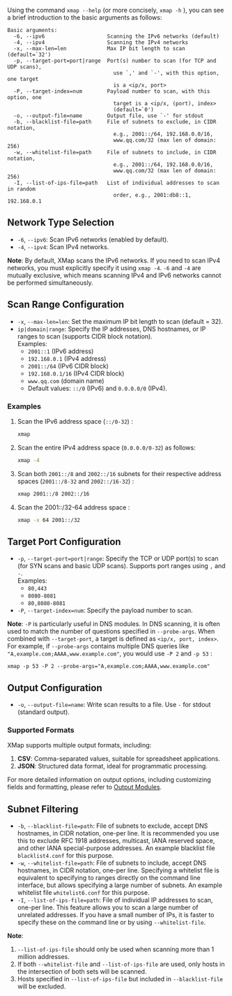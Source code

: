 Using the command `xmap --help` (or more concisely, `xmap -h` ), you can see a brief introduction to the basic arguments as follows:
    
    Basic arguments:
      -6, --ipv6                    Scanning the IPv6 networks (default)
      -4, --ipv4                    Scanning the IPv4 networks
      -x, --max-len=len             Max IP bit length to scan  (default=`32')
      -p, --target-port=port|range  Port(s) number to scan (for TCP and UDP scans),
                                      use `,' and `-', with this option, one target
                                      is a <ip/x, port>
      -P, --target-index=num        Payload number to scan, with this option, one
                                      target is a <ip/x, (port), index>
                                      (default=`0')
      -o, --output-file=name        Output file, use `-' for stdout
      -b, --blacklist-file=path     File of subnets to exclude, in CIDR notation,
                                      e.g., 2001::/64, 192.168.0.0/16,
                                      www.qq.com/32 (max len of domain: 256)
      -w, --whitelist-file=path     File of subnets to include, in CIDR notation,
                                      e.g., 2001::/64, 192.168.0.0/16,
                                      www.qq.com/32 (max len of domain: 256)
      -I, --list-of-ips-file=path   List of individual addresses to scan in random
                                      order, e.g., 2001:db8::1, 192.168.0.1
    

## Network Type Selection

- `-6`, `--ipv6`: Scan IPv6 networks (enabled by default).
- `-4`, `--ipv4`: Scan IPv4 networks.

**Note**: By default, XMap scans the IPv6 networks. If you need to scan IPv4 networks, you must explicitly specify it using `xmap -4`. `-6` and `-4` are mutually exclusive, which means scanning IPv4 and IPv6 networks cannot be performed simultaneously. 


## Scan Range Configuration

- `-x`, `--max-len=len`: Set the maximum IP bit length to scan (default = 32).
- `ip|domain|range`: Specify the IP addresses, DNS hostnames, or IP ranges to scan (supports CIDR block notation).<br>Examples:
  - `2001::1` (IPv6 address)
  - `192.168.0.1` (IPv4 address)
  - `2001::/64` (IPv6 CIDR block)
  - `192.168.0.1/16` (IPv4 CIDR block)
  - `www.qq.com` (domain name)
  - Default values: `::/0` (IPv6) and `0.0.0.0/0` (IPv4).

### Examples

1. Scan the IPv6 address space (`::/0-32`) :

   ```bash
   xmap
   ```
2. Scan the entire IPv4 address space (`0.0.0.0/0-32`) as follows:
    
   ```bash
   xmap -4
   ```
   
3. Scan both `2001::/8` and `2002::/16` subnets for their respective address spaces (`2001::/8-32` and `2002::/16-32`) :

   ```bash
   xmap 2001::/8 2002::/16
   ```
4. Scan the 2001::/32-64 address space : 

   ```bash
   xmap -x 64 2001::/32
   ```

## Target Port Configuration

- `-p`, `--target-port=port|range`: Specify the TCP or UDP port(s) to scan (for SYN scans and basic UDP scans). Supports port ranges using `,` and `-`.<br>Examples:
  - `80,443`
  - `8080-8081`
  - `80,8080-8081`
- `-P`, `--target-index=num`: Specify the payload number to scan.

**Note**: `-P` is particularly useful in DNS modules. In DNS scanning, it is often used to match the number of questions specified in `--probe-args`. When combined with `--target-port`, a target is defined as `<ip/x, port, index>`. For example, if `--probe-args` contains multiple DNS queries like `"A,example.com;AAAA,www.example.com"`, you would use `-P 2` and `-p 53` : 

   ```
   xmap -p 53 -P 2 --probe-args="A,example.com;AAAA,www.example.com"
   ```

## Output Configuration

- `-o`, `--output-file=name`: Write scan results to a file. Use `-` for stdout (standard output).

### Supported Formats
XMap supports multiple output formats, including:
1. **CSV**: Comma-separated values, suitable for spreadsheet applications.
2. **JSON**: Structured data format, ideal for programmatic processing.

For more detailed information on output options, including customizing fields and formatting, please refer to [Output Modules](https://github.com/Limerencece/xmap/wiki/Output-Modules).

## Subnet Filtering

- `-b`, `--blacklist-file=path`: File of subnets to exclude, accept DNS hostnames, in CIDR notation, one-per line. It is recommended you use this to exclude RFC 1918 addresses, multicast, IANA reserved space, and other IANA special-purpose addresses. An example blacklist file `blacklist4.conf` for this purpose.
- `-w`, `--whitelist-file=path`: File of subnets to include, accept DNS hostnames, in CIDR notation, one-per line. Specifying a whitelist file is equivalent to specifying to ranges directly on the command line interface, but allows specifying a large number of subnets. An example whitelist file `whitelist6.conf` for this purpose.
- `-I`, `--list-of-ips-file=path`: File of individual IP addresses to scan, one-per line. This feature allows you to scan a large number of unrelated addresses. If you have a small number of IPs, it is faster to specify these on the command line or by using `--whitelist-file`. 

**Note**: 
1. `--list-of-ips-file` should only be used when scanning more than 1 million addresses. 
2. If both `--whitelist-file` and `--list-of-ips-file` are used, only hosts in the intersection of both sets will be scanned.
3. Hosts specified in `--list-of-ips-file` but included in `--blacklist-file` will be excluded.